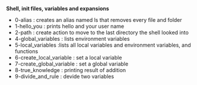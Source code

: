 **Shell, init files, variables and expansions**

* 0-alias : creates an alias named ls that removes every file and folder
* 1-hello_you : prints hello and your user name
* 2-path : create action to move to the last directory the shell looked into
* 4-global_variables : lists environment variables
* 5-local_variables :lists all local variables and environment variables, and functions
* 6-create_local_variable : set a local variable
* 7-create_global_variable : set a global variable
* 8-true_knowledge : printing result of addition
* 9-divide_and_rule : devide two variables
